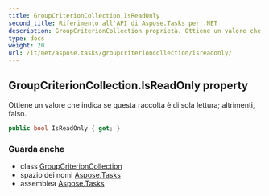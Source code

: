 ```yaml
---
title: GroupCriterionCollection.IsReadOnly
second_title: Riferimento all'API di Aspose.Tasks per .NET
description: GroupCriterionCollection proprietà. Ottiene un valore che indica se questa raccolta è di sola lettura altrimenti falso.
type: docs
weight: 20
url: /it/net/aspose.tasks/groupcriterioncollection/isreadonly/
---
```

## GroupCriterionCollection.IsReadOnly property

Ottiene un valore che indica se questa raccolta è di sola lettura; altrimenti, falso.

```csharp
public bool IsReadOnly { get; }
```

### Guarda anche

* class [GroupCriterionCollection](../)
* spazio dei nomi [Aspose.Tasks](../../groupcriterioncollection/)
* assemblea [Aspose.Tasks](../../../)


